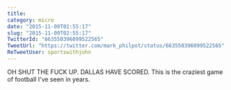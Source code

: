 ```yaml
---
title: 
category: micro
date: "2015-11-09T02:55:17"
slug: "2015-11-09T02:55:17"
TwitterId: "663550396099522565"
TweetUrl: "https://twitter.com/mark_philpot/status/663550396099522565"
ReTweetUser: sportswithjohn
---
```


<i class="fa fa-retweet" aria-hidden="true"></i> OH SHUT THE FUCK UP. DALLAS
HAVE SCORED. This is the craziest game of football I've seen in years.
